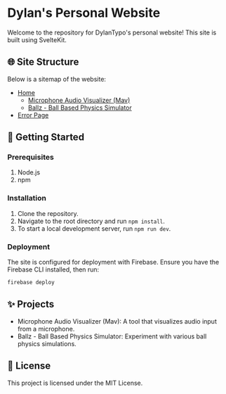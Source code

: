 # Dylan's Personal Website

Welcome to the repository for DylanTypo's personal website! This site is built using SvelteKit.

## 🌐 Site Structure

Below is a sitemap of the website:

- [Home](https://dylanposner.com/)
  - [Microphone Audio Visualizer (Mav)](https://dylanposner.com/mav)
  - [Ballz - Ball Based Physics Simulator](https://dylanposner.com/ballz)
- [Error Page](https://dylanposner.com/error)

## 🚀 Getting Started

### Prerequisites

1. Node.js
2. npm

### Installation

1. Clone the repository.
2. Navigate to the root directory and run `npm install`.
3. To start a local development server, run `npm run dev`.

### Deployment

The site is configured for deployment with Firebase. Ensure you have the Firebase CLI installed, then run:

```bash
firebase deploy
```

## ✨ Projects
- Microphone Audio Visualizer (Mav): A tool that visualizes audio input from a microphone.
- Ballz - Ball Based Physics Simulator: Experiment with various ball physics simulations.

## 📜 License
This project is licensed under the MIT License.
